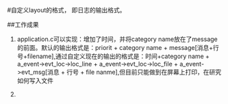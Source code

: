 #自定义layout的格式，
即日志的输出格式。

##工作成果
1. application.c可以实现：增加了时间，并将category name放在了message的前面。默认的输出格式是：priorit + category name + message[消息+行号+filename],通过自定义现在的输出的格式是：时间+category name + a_event->evt_loc->loc_line + a_event->evt_loc->loc_file + a_event->evt_msg[消息 + 行号 + file nanme],但目前只能做到在屏幕上打印，在研究如何写入文件

2.
